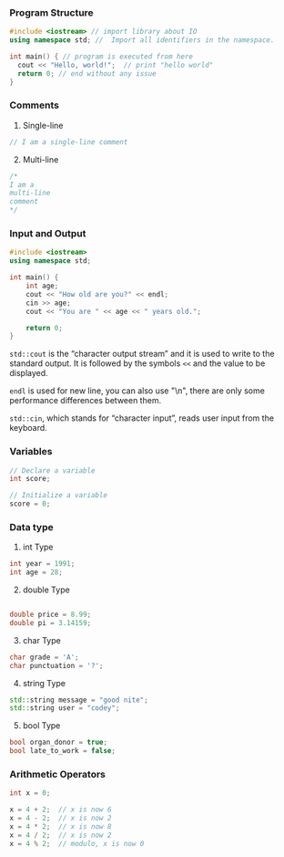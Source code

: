 ### Program Structure

```c++
#include <iostream> // import library about IO
using namespace std; //  Import all identifiers in the namespace.

int main() { // program is executed from here
  cout << "Hello, world!";  // print "hello world"
  return 0; // end without any issue
}
```



### Comments

1. Single-line

```c++
// I am a single-line comment
```

2. Multi-line

```c++
/* 
I am a
multi-line
comment
*/
```



### Input and Output

```c++
#include <iostream>
using namespace std;

int main() {
	int age;
	cout << "How old are you?" << endl;
	cin >> age;
	cout << "You are " << age << " years old.";

	return 0;
}
```

`std::cout` is the “character output stream” and it is used to write to the standard output. It is followed by the symbols `<<` and the value to be displayed.

`endl` is used for new line, you can also use "\n", there are only some performance differences between them.

`std::cin`, which stands for “character input”, reads user input from the keyboard.



### Variables

```c++
// Declare a variable
int score;

// Initialize a variable
score = 0;
```



### Data type

1. int Type

```c++
int year = 1991;
int age = 28;
```

2. double Type

```c++

double price = 8.99;
double pi = 3.14159;
```

3. char Type

```c++
char grade = 'A';
char punctuation = '?';
```

4. string Type

```c++
std::string message = "good nite";
std::string user = "codey";
```

5. bool Type

```c++
bool organ_donor = true;
bool late_to_work = false;
```



### Arithmetic Operators

```c++
int x = 0;

x = 4 + 2;  // x is now 6
x = 4 - 2;  // x is now 2
x = 4 * 2;  // x is now 8
x = 4 / 2;  // x is now 2
x = 4 % 2;  // modulo, x is now 0
```

